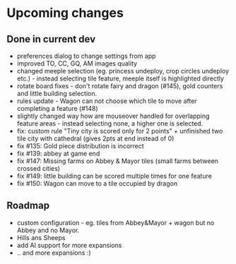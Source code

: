# Upcoming changes

## Done in current dev

- preferences dialog to change settings from app
- improved TO, CC, GQ, AM images quality
- changed meeple selection (eg. princess undeploy, crop circles undeploy etc.) - instead selecting tile feature, meeple itself is highlighted directly
- rotate board fixes - don't rotate fairy and dragon (#145), gold counters and little building selection.
- rules update - Wagon can not choose which tile to move after completing a feature (#148)
- slightly changed way how are mouseover handled for overlapping feature areas  - instead selecting none, a higher one is selected.
- fix: custom rule "Tiny city is scored only for 2 points" + unfinished two tile city with cathedral (gives 2pts at end instead of 0)
- fix #135: Gold piece distribution is incorrect
- fix #139: abbey at game end
- fix #147: Missing farms on Abbey & Mayor tiles (small farms between crossed cities)
- fix #149: little building can be scored multiple times for one feature
- fix #150: Wagon can move to a tile occupied by dragon

## Roadmap

*  custom configuration - eg. tiles from Abbey&Mayor + wagon but  no Abbey and no Mayor.
* Hills ans Sheeps
* add AI support for more expansions
* .. and more expansions :)